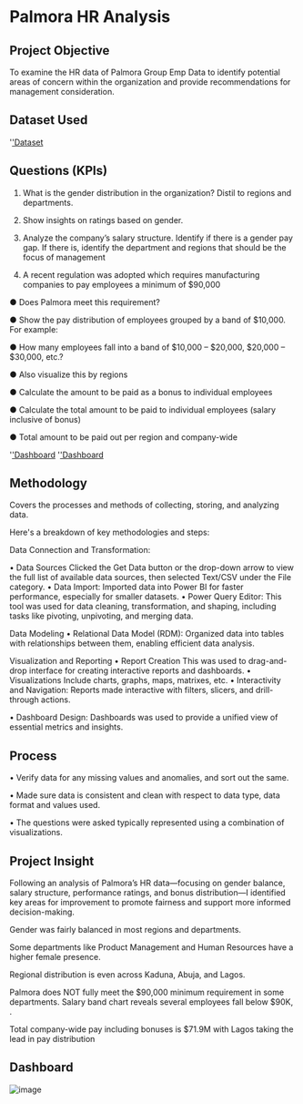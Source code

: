 # Palmora HR Analysis

## Project Objective
To examine the HR data of Palmora Group Emp Data to identify potential areas of concern within the organization and provide recommendations for management consideration.

## Dataset Used
'<a href="https://github.com/Marryah007/Palmora-Group-Emp-Analysis/blob/main/PROJECT%20REPORT.pbix">'Dataset <a/>

## Questions (KPIs)
1. What is the gender distribution in the organization? Distil to regions and departments.

2. Show insights on ratings based on gender. 

3. Analyze the company’s salary structure. Identify if there is a gender pay gap. If there is, identify the department and regions that should be the focus of management

4. A recent regulation was adopted which requires manufacturing companies to pay employees a minimum of $90,000 

 ● Does Palmora meet this requirement? 

 ● Show the pay distribution of employees grouped by a band of $10,000. For example:

 ● How many employees fall into a band of $10,000 – $20,000, $20,000 – $30,000, etc.? 

 ● Also visualize this by regions

 ● Calculate the amount to be paid as a bonus to individual employees
 
 ● Calculate the total amount to be paid to individual employees (salary inclusive of
bonus)

 ● Total amount to be paid out per region and company-wide
 
'<a href="https://github.com/Marryah007/Palmora-Group-Emp-Analysis/blob/main/Screenshot%202025-07-05%20135739.png">'Dashboard<a/>
'<a href="https://github.com/Marryah007/Palmora-Group-Emp-Analysis/blob/main/Screenshot%202025-07-05%20135901.png">'Dashboard<a/>

## Methodology

Covers the processes and methods of collecting, storing, and analyzing data.

Here's a breakdown of key methodologies and steps:

Data Connection and Transformation:

•	Data Sources
Clicked the Get Data button or the drop-down arrow to view the full list of available data sources, then selected Text/CSV under the File category.
•	Data Import:
Imported data into Power BI for faster performance, especially for smaller datasets. 
•	Power Query Editor:
This tool was used for data cleaning, transformation, and shaping, including tasks like pivoting, unpivoting, and merging data.

Data Modeling
•	Relational Data Model (RDM):
Organized data into tables with relationships between them, enabling efficient data analysis.

Visualization and Reporting
•	Report Creation
This was used to drag-and-drop interface for creating interactive reports and dashboards. 
•	Visualizations
Include charts, graphs, maps, matrixes, etc. 
•	Interactivity and Navigation:
Reports made interactive with filters, slicers, and drill-through actions. 

•	Dashboard Design:
Dashboards was used to provide a unified view of essential metrics and insights.





## Process

•	Verify data for any missing values and anomalies, and sort out the same.

•	Made sure data is consistent and clean with respect to data type, data format and values used.

•	The questions were asked typically represented using a combination of visualizations.


## Project Insight

Following an analysis of Palmora’s HR data—focusing on gender balance, salary structure, performance ratings, and bonus distribution—I identified key areas for improvement to promote fairness and support more informed decision-making.

Gender was fairly balanced in most regions and departments.

Some departments like Product Management and Human Resources have a higher female presence.

Regional distribution is even across Kaduna, Abuja, and Lagos.

Palmora does NOT fully meet the $90,000 minimum requirement in some departments.
Salary band chart reveals several employees fall below $90K, .
 
Total company-wide pay including bonuses is $71.9M with Lagos taking the lead in pay distribution

## Dashboard
![image](https://github.com/user-attachments/assets/050eb4f1-f56a-4ab7-afd6-3c88a456516e)




